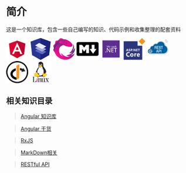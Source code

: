 # 简介
这是一个知识库，包含一些自己编写的知识、代码示例和收集整理的配套资料


<div>
        <img src="./image/angluar.png" width="60" height="60"></img>
        <img src="./image/AngularMaterial.png" width="60" height="60"></img>
        <img src="./image/rxjs.jpg" width="60" height="60"></img>
        <img src="./image/markdown.png" width="60" height="60"></img>
        <img src="./image/.net.png" width="60" height="60"></img>
        <img src="./image/asp.netcore.png" width="60" height="60"></img>
        <img src="./image/restfullapi.png" width="60" height="60"></img>
        <img src="./image/identityserver.png" width="60" height="60"></img>
        <img src="./image/linux.jpg" width="60" height="60"></img>
        
</div>

## 相关知识目录



> [Angular 知识库](../Angular/docs/Readme.md)

> [Angular 干货](../Angular干货/docs/Readme.md)

> [RxJS](../RxJS/docs/Readme.md)

> [MarkDown相关](../Markdown/docs/readme.md) 

> [RESTful API](../RESTfulAPI/docs/readme.md)


  